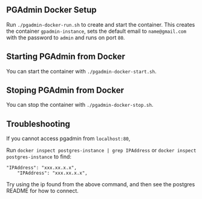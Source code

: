 ## PGAdmin Docker Setup

Run `./pgadmin-docker-run.sh` to create and start the container. This creates the container `gpadmin-instance`, sets the default email to `name@gmail.com` with the password to `admin` and runs on port `80`.

## Starting PGAdmin from Docker

You can start the container with `./pgadmin-docker-start.sh`.

## Stoping PGAdmin from Docker

You can stop the container with `./pgadmin-docker-stop.sh`.


## Troubleshooting

If you cannot access pgadmin from `localhost:80`,

Run `docker inspect postgres-instance | grep IPAddress` or `docker inspect postgres-instance` to find:
```
"IPAddress": "xxx.xx.x.x",
    "IPAddress": "xxx.xx.x.x",
```

Try using the ip found from the above command, and then see the postgres README for how to connect.
